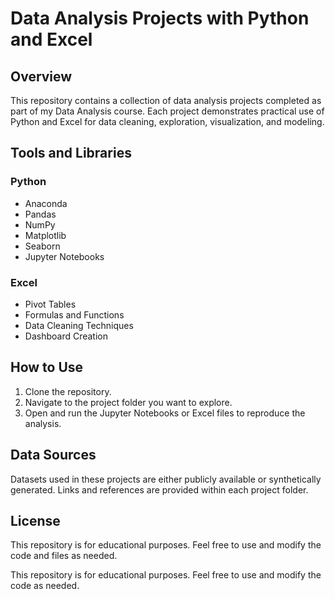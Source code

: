 # Data Analysis Projects with Python and Excel

## Overview
This repository contains a collection of data analysis projects completed as part of my Data Analysis course. Each project demonstrates practical use of Python and Excel for data cleaning, exploration, visualization, and modeling.

## Tools and Libraries

### Python
- Anaconda  
- Pandas  
- NumPy  
- Matplotlib  
- Seaborn  
- Jupyter Notebooks  

### Excel
- Pivot Tables  
- Formulas and Functions  
- Data Cleaning Techniques  
- Dashboard Creation  

## How to Use
1. Clone the repository.  
2. Navigate to the project folder you want to explore.  
3. Open and run the Jupyter Notebooks or Excel files to reproduce the analysis.

## Data Sources
Datasets used in these projects are either publicly available or synthetically generated. Links and references are provided within each project folder.

## License
This repository is for educational purposes. Feel free to use and modify the code and files as needed.

This repository is for educational purposes. Feel free to use and modify the code as needed.
